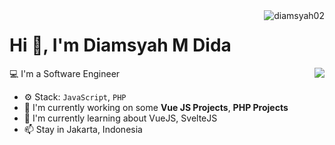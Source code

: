 <img align="right" src="https://komarev.com/ghpvc/?username=diamsyah02" alt="diamsyah02" />

<h1>Hi 👋, I'm Diamsyah M Dida</h1>

<img align="right" src="https://github-readme-stats.vercel.app/api?username=diamsyah02&show_icons=false">

💻 I'm a Software Engineer

- ⚙️ Stack: ``JavaScript``, ``PHP``
- 🏢 I'm currently working on some **Vue JS Projects**, **PHP Projects**
- 🌱 I'm currently learning about VueJS, SvelteJS
- 📫 Stay in Jakarta, Indonesia


